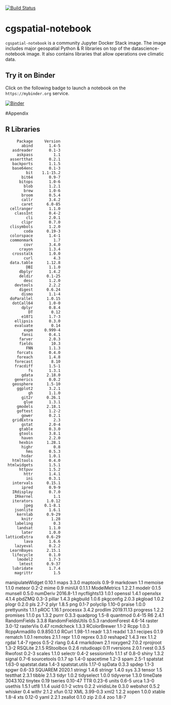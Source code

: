 [![Build Status](https://travis-ci.org/SCiO-systems/cgspatial-notebook.svg?branch=master)](https://travis-ci.org/SCiO-systems/cgspatial-notebook)

# cgspatial-notebook
`cgspatial-notebook` is a community Jupyter Docker Stack image. The image includes major geospatial Python &amp; R libraries  on top of the datascience-notebook image. It also contains libraries that allow operations ove climatic data.



## Try it on Binder

Click on the following badge to launch a notebook on the `https://mybinder.org` service.

[![Binder](https://mybinder.org/badge_logo.svg)](https://mybinder.org/v2/gh/SCiO-systems/cgspatial-notebook/master)

#Appendix
## R Libraries

         Package     Version
           abind       1.4-5
       asdreader       0.1-3
         askpass         1.1
      assertthat       0.2.1
       backports       1.1.5
       base64enc       0.1-3
             bit    1.1-15.2
           bit64       0.9-7
          bitops       1.0-6
            blob       1.2.1
            brew       1.0-6
           broom       0.5.4
           callr       3.4.2
           caret      6.0-85
      cellranger       1.1.0
        classInt       0.4-2
             cli       2.0.1
           clipr       0.7.0
      clisymbols       1.2.0
            coda      0.19-3
      colorspace       1.4-1
      commonmark         1.7
            covr       3.4.0
          crayon       1.3.4
       crosstalk       1.0.0
            curl         4.3
      data.table      1.12.8
             DBI       1.1.0
          dbplyr       1.4.2
          deldir      0.1-25
            desc       1.2.0
        devtools       2.2.2
          digest      0.6.24
           dismo       1.1-4
      doParallel      1.0.15
       dotCall64       1.0-0
           dplyr       0.8.4
              DT        0.12
           e1071       1.7-3
        ellipsis       0.3.0
        evaluate        0.14
            expm     0.999-4
           fansi       0.4.1
          farver       2.0.3
          fields        10.3
             FNN       1.1.3
         forcats       0.4.0
         foreach       1.4.8
        forecast        8.10
        fracdiff       1.5-1
              fs       1.3.1
           gdata      2.18.0
        generics       0.0.2
       geosphere      1.5-10
         ggplot2       3.2.1
              gh       1.1.0
           git2r      0.26.1
            glue       1.3.1
         gmodels      2.18.1
         goftest       1.2-2
           gower       0.2.1
       gridExtra         2.3
           gstat       2.0-4
          gtable       0.3.0
          gtools       3.8.1
           haven       2.2.0
          hexbin      1.28.1
           highr         0.8
             hms       0.5.3
           hsdar       1.0.1
       htmltools       0.4.0
     htmlwidgets       1.5.1
          httpuv       1.5.2
            httr       1.4.1
             ini       0.3.1
       intervals      0.15.1
           ipred       0.9-9
       IRdisplay       0.7.0
        IRkernel         1.1
       iterators      1.0.12
            jpeg     0.1-8.1
        jsonlite       1.6.1
         kernlab      0.9-29
           knitr        1.28
        labeling         0.3
         landsat       1.1.0
           later       1.0.0
    latticeExtra      0.6-29
            lava       1.6.6
        lazyeval       0.2.2
      LearnBayes      2.15.1
       lifecycle       0.1.0
         lmodel2       1.7-3
          lmtest      0.9-37
       lubridate       1.7.4
        magrittr         1.5
manipulateWidget      0.10.1
            maps       3.3.0
        maptools       0.9-9
        markdown         1.1
         memoise       1.1.0
          meteor       0.2-2
            mime         0.9
          miniUI     0.1.1.1
    ModelMetrics     1.2.2.1
          modelr       0.1.5
         munsell       0.5.0
        numDeriv  2016.8-1.1
    nycflights13       1.0.1
         openssl       1.4.1
        openxlsx       4.1.4
          pbdZMQ       0.3-3
          pillar       1.4.3
        pkgbuild       1.0.6
       pkgconfig       2.0.3
         pkgload       1.0.2
           plogr       0.2.0
             pls       2.7-2
            plyr       1.8.5
             png       0.1-7
        polyclip      1.10-0
          praise       1.0.0
     prettyunits       1.1.1
            pROC      1.16.1
        processx       3.4.2
         prodlim  2019.11.13
        progress       1.2.2
        promises       1.1.0
              ps       1.3.2
           purrr       0.3.3
        quadprog       1.5-8
        quantmod      0.4-15
              R6       2.4.1
    RandomFields       3.3.8
RandomFieldsUtils       0.5.3
    randomForest      4.6-14
          raster      3.0-12
       rasterVis        0.47
       rcmdcheck       1.3.3
    RColorBrewer       1.1-2
            Rcpp       1.0.3
   RcppArmadillo 0.9.850.1.0
           RCurl    1.98-1.1
           readr       1.3.1
          readxl       1.3.1
         recipes       0.1.9
         rematch       1.0.1
         remotes       2.1.1
            repr       1.1.0
          reprex       0.3.0
        reshape2       1.4.3
             rex       1.1.2
           rgdal       1.4-7
           rgeos       0.5-2
           rlang       0.4.4
       rmarkdown         2.1
        roxygen2       7.0.2
       rprojroot       1.3-2
         RSQLite       2.1.5
       RStoolbox       0.2.6
      rstudioapi        0.11
       rversions       2.0.1
           rvest       0.3.5
         Rwofost       0.2-3
          scales       1.1.0
         selectr       0.4-2
     sessioninfo       1.1.1
              sf       0.8-0
           shiny       1.3.2
          signal       0.7-6
     sourcetools       0.1.7
              sp       1.4-0
       spacetime       1.2-3
            spam       2.5-1
        spatstat      1.63-0
   spatstat.data       1.4-3
  spatstat.utils      1.17-0
          spData       0.3.3
           spdep       1.1-3
           spgwr      0.6-33
         SQUAREM      2020.1
         stringi       1.4.6
         stringr       1.4.0
             sys         3.3
          tensor         1.5
        testthat       2.3.1
          tibble       2.1.3
           tidyr       1.0.2
      tidyselect       1.0.0
       tidyverse       1.3.0
        timeDate    3043.102
         tinytex        0.19
         tseries     0.10-47
             TTR      0.23-6
           units       0.6-5
            urca       1.3-0
         usethis       1.5.1
            utf8       1.1.4
            uuid       0.1-2
           vctrs       0.2.2
     viridisLite       0.3.0
         webshot       0.5.2
         whisker         0.4
           withr       2.1.2
            xfun        0.12
             XML    3.99-0.3
            xml2       1.2.2
           xopen       1.0.0
          xtable       1.8-4
             xts      0.12-0
            yaml       2.2.1
         zeallot       0.1.0
             zip       2.0.4
             zoo       1.8-7
